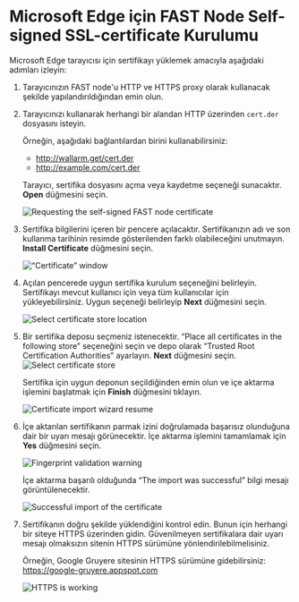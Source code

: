[img-cert-request]:         ../../../images/fast/ssl/common/browsers-ssl/edge-ssl/e-certificate-request.png
[img-cert-window]:          ../../../images/fast/ssl/common/browsers-ssl/edge-ssl/e-certificate-window.png
[img-store-location]:       ../../../images/fast/ssl/common/browsers-ssl/edge-ssl/e-store-location.png
[img-store]:                ../../../images/fast/ssl/common/browsers-ssl/edge-ssl/e-store-selection.png
[img-wizard-resume]:        ../../../images/fast/ssl/common/browsers-ssl/edge-ssl/e-wizard-resume.png
[img-fingerprint-warning]:  ../../../images/fast/ssl/common/browsers-ssl/edge-ssl/e-fingerprint-warning.png
[img-import-ok]:            ../../../images/fast/ssl/common/browsers-ssl/edge-ssl/e-import-success.png
[img-https-ok]:             ../../../images/fast/ssl/common/browsers-ssl/edge-ssl/e-https-ok.png
    
    
#   Microsoft Edge için FAST Node Self-signed SSL-certificate Kurulumu

Microsoft Edge tarayıcısı için sertifikayı yüklemek amacıyla aşağıdaki adımları izleyin:

1.  Tarayıcınızın FAST node'u HTTP ve HTTPS proxy olarak kullanacak şekilde yapılandırıldığından emin olun.

2.  Tarayıcınızı kullanarak herhangi bir alandan HTTP üzerinden `cert.der` dosyasını isteyin.

    Örneğin, aşağıdaki bağlantılardan birini kullanabilirsiniz:
    
    * <http://wallarm.get/cert.der>
    * <http://example.com/cert.der> 

    Tarayıcı, sertifika dosyasını açma veya kaydetme seçeneği sunacaktır. **Open** düğmesini seçin.

    ![Requesting the self-signed FAST node certificate][img-cert-request]

3.  Sertifika bilgilerini içeren bir pencere açılacaktır. Sertifikanızın adı ve son kullanma tarihinin resimde gösterilenden farklı olabileceğini unutmayın. **Install Certificate** düğmesini seçin.

    ![“Certificate” window][img-cert-window]

4.  Açılan pencerede uygun sertifika kurulum seçeneğini belirleyin. Sertifikayı mevcut kullanıcı için veya tüm kullanıcılar için yükleyebilirsiniz. Uygun seçeneği belirleyip **Next** düğmesini seçin.

    ![Select certificate store location][img-store-location]

5.  Bir sertifika deposu seçmeniz istenecektir. “Place all certificates in the following store” seçeneğini seçin ve depo olarak “Trusted Root Certification Authorities” ayarlayın. **Next** düğmesini seçin.    
    ![Select certificate store][img-store]

    Sertifika için uygun deponun seçildiğinden emin olun ve içe aktarma işlemini başlatmak için **Finish** düğmesini tıklayın.
    
    ![Certificate import wizard resume][img-wizard-resume]

6.  İçe aktarılan sertifikanın parmak izini doğrulamada başarısız olunduğuna dair bir uyarı mesajı görünecektir. İçe aktarma işlemini tamamlamak için **Yes** düğmesini seçin.

    ![Fingerprint validation warning][img-fingerprint-warning]

    İçe aktarma başarılı olduğunda “The import was successful” bilgi mesajı görüntülenecektir.

    ![Successful import of the certificate][img-import-ok]

7.  Sertifikanın doğru şekilde yüklendiğini kontrol edin. Bunun için herhangi bir siteye HTTPS üzerinden gidin. Güvenilmeyen sertifikalara dair uyarı mesajı olmaksızın sitenin HTTPS sürümüne yönlendirilebilmelisiniz.

    Örneğin, Google Gruyere sitesinin HTTPS sürümüne gidebilirsiniz:
    <https://google-gruyere.appspot.com>

    ![HTTPS is working][img-https-ok]